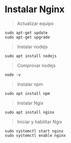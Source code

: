# Instalar Nginx
> Actualizar equipo
```
sudo apt-get update
sudo apt-get upgrade
```
> Instalar nodejs
```
sudo apt install nodejs
```
> Comprovar nodejs
```
node -v
```
> Instalar npm
```
sudo apt install npm
```
> Instalar Ngix
```
sudo apt install nginx
```
> Iniciar y habilitar Ngix
```
sudo systemctl start nginx
sudo systemctl enable nginx
```
